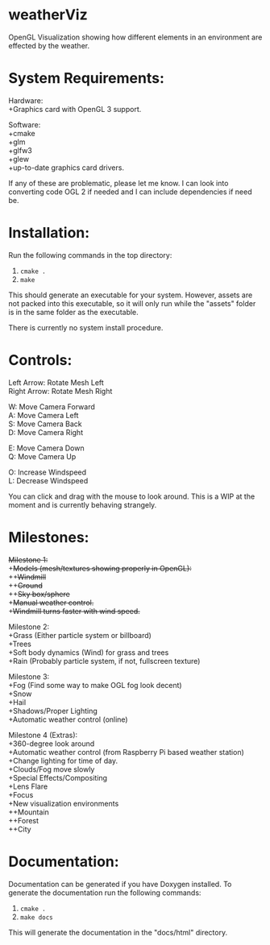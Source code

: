 # weatherViz
OpenGL Visualization showing how different elements in an environment are effected by the weather.

# System Requirements:

Hardware:  
+Graphics card with OpenGL 3 support.

Software:  
+cmake  
+glm  
+glfw3  
+glew  
+up-to-date graphics card drivers.

If any of these are problematic, please let me know. I can look into converting code OGL 2 if needed and I can include dependencies if need be.

# Installation:

Run the following commands in the top directory:  
1. `cmake .`  
2. `make`

This should generate an executable for your system. However, assets are not packed into this executable, so it will only run while the "assets" folder is in the same folder as the executable.

There is currently no system install procedure.

# Controls:

Left Arrow: Rotate Mesh Left  
Right Arrow: Rotate Mesh Right

W: Move Camera Forward  
A: Move Camera Left  
S: Move Camera Back  
D: Move Camera Right  

E: Move Camera Down  
Q: Move Camera Up

O: Increase Windspeed  
L: Decrease Windspeed

You can click and drag with the mouse to look around. This is a WIP at the moment and is currently behaving strangely.

# Milestones:

~~Milestone 1:~~  
+~~Models (mesh/textures showing properly in OpenGL):~~  
++~~Windmill~~  
++~~Ground~~  
++~~Sky box/sphere~~  
+~~Manual weather control.~~  
+~~Windmill turns faster with wind speed.~~  

Milestone 2:  
+Grass (Either particle system or billboard)  
+Trees  
+Soft body dynamics (Wind) for grass and trees  
+Rain (Probably particle system, if not, fullscreen texture)  

Milestone 3:  
+Fog (Find some way to make OGL fog look decent)  
+Snow  
+Hail  
+Shadows/Proper Lighting  
+Automatic weather control (online)  

Milestone 4 (Extras):  
+360-degree look around  
+Automatic weather control (from Raspberry Pi based weather station)  
+Change lighting for time of day.  
+Clouds/Fog move slowly  
+Special Effects/Compositing  
+Lens Flare  
+Focus  
+New visualization environments  
++Mountain  
++Forest  
++City  

# Documentation:

Documentation can be generated if you have Doxygen installed. To generate the documentation run the following commands:

1. `cmake .`  
2. `make docs`

This will generate the documentation in the "docs/html" directory.
